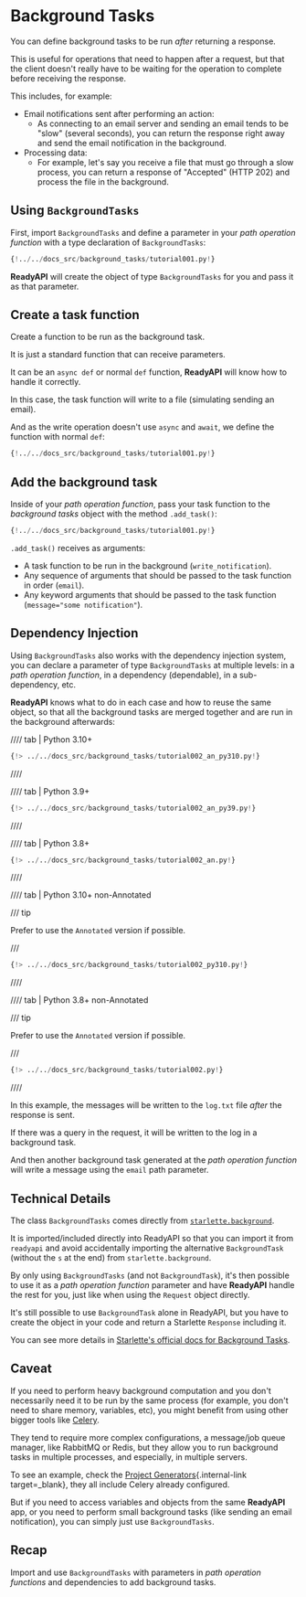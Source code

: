 # Background Tasks

You can define background tasks to be run _after_ returning a response.

This is useful for operations that need to happen after a request, but that the client doesn't really have to be waiting for the operation to complete before receiving the response.

This includes, for example:

- Email notifications sent after performing an action:
  - As connecting to an email server and sending an email tends to be "slow" (several seconds), you can return the response right away and send the email notification in the background.
- Processing data:
  - For example, let's say you receive a file that must go through a slow process, you can return a response of "Accepted" (HTTP 202) and process the file in the background.

## Using `BackgroundTasks`

First, import `BackgroundTasks` and define a parameter in your _path operation function_ with a type declaration of `BackgroundTasks`:

```Python hl_lines="1  13"
{!../../docs_src/background_tasks/tutorial001.py!}
```

**ReadyAPI** will create the object of type `BackgroundTasks` for you and pass it as that parameter.

## Create a task function

Create a function to be run as the background task.

It is just a standard function that can receive parameters.

It can be an `async def` or normal `def` function, **ReadyAPI** will know how to handle it correctly.

In this case, the task function will write to a file (simulating sending an email).

And as the write operation doesn't use `async` and `await`, we define the function with normal `def`:

```Python hl_lines="6-9"
{!../../docs_src/background_tasks/tutorial001.py!}
```

## Add the background task

Inside of your _path operation function_, pass your task function to the _background tasks_ object with the method `.add_task()`:

```Python hl_lines="14"
{!../../docs_src/background_tasks/tutorial001.py!}
```

`.add_task()` receives as arguments:

- A task function to be run in the background (`write_notification`).
- Any sequence of arguments that should be passed to the task function in order (`email`).
- Any keyword arguments that should be passed to the task function (`message="some notification"`).

## Dependency Injection

Using `BackgroundTasks` also works with the dependency injection system, you can declare a parameter of type `BackgroundTasks` at multiple levels: in a _path operation function_, in a dependency (dependable), in a sub-dependency, etc.

**ReadyAPI** knows what to do in each case and how to reuse the same object, so that all the background tasks are merged together and are run in the background afterwards:

//// tab | Python 3.10+

```Python hl_lines="13  15  22  25"
{!> ../../docs_src/background_tasks/tutorial002_an_py310.py!}
```

////

//// tab | Python 3.9+

```Python hl_lines="13  15  22  25"
{!> ../../docs_src/background_tasks/tutorial002_an_py39.py!}
```

////

//// tab | Python 3.8+

```Python hl_lines="14  16  23  26"
{!> ../../docs_src/background_tasks/tutorial002_an.py!}
```

////

//// tab | Python 3.10+ non-Annotated

/// tip

Prefer to use the `Annotated` version if possible.

///

```Python hl_lines="11  13  20  23"
{!> ../../docs_src/background_tasks/tutorial002_py310.py!}
```

////

//// tab | Python 3.8+ non-Annotated

/// tip

Prefer to use the `Annotated` version if possible.

///

```Python hl_lines="13  15  22  25"
{!> ../../docs_src/background_tasks/tutorial002.py!}
```

////

In this example, the messages will be written to the `log.txt` file _after_ the response is sent.

If there was a query in the request, it will be written to the log in a background task.

And then another background task generated at the _path operation function_ will write a message using the `email` path parameter.

## Technical Details

The class `BackgroundTasks` comes directly from <a href="https://www.starlette.io/background/" class="external-link" target="_blank">`starlette.background`</a>.

It is imported/included directly into ReadyAPI so that you can import it from `readyapi` and avoid accidentally importing the alternative `BackgroundTask` (without the `s` at the end) from `starlette.background`.

By only using `BackgroundTasks` (and not `BackgroundTask`), it's then possible to use it as a _path operation function_ parameter and have **ReadyAPI** handle the rest for you, just like when using the `Request` object directly.

It's still possible to use `BackgroundTask` alone in ReadyAPI, but you have to create the object in your code and return a Starlette `Response` including it.

You can see more details in <a href="https://www.starlette.io/background/" class="external-link" target="_blank">Starlette's official docs for Background Tasks</a>.

## Caveat

If you need to perform heavy background computation and you don't necessarily need it to be run by the same process (for example, you don't need to share memory, variables, etc), you might benefit from using other bigger tools like <a href="https://docs.celeryq.dev" class="external-link" target="_blank">Celery</a>.

They tend to require more complex configurations, a message/job queue manager, like RabbitMQ or Redis, but they allow you to run background tasks in multiple processes, and especially, in multiple servers.

To see an example, check the [Project Generators](../project-generation.md){.internal-link target=\_blank}, they all include Celery already configured.

But if you need to access variables and objects from the same **ReadyAPI** app, or you need to perform small background tasks (like sending an email notification), you can simply just use `BackgroundTasks`.

## Recap

Import and use `BackgroundTasks` with parameters in _path operation functions_ and dependencies to add background tasks.
